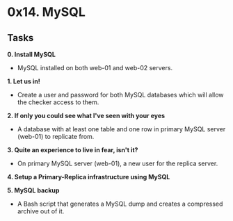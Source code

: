 # 0x14. MySQL

## Tasks

**0. Install MySQL**
* MySQL installed on both web-01 and web-02 servers.

**1. Let us in!**
* Create a user and password for both MySQL databases which will allow the checker access to them.

**2. If only you could see what I've seen with your eyes**
* A database with at least one table and one row in primary MySQL server (web-01) to replicate from.

**3. Quite an experience to live in fear, isn't it?**
* On primary MySQL server (web-01), a new user for the replica server.

**4. Setup a Primary-Replica infrastructure using MySQL**

**5. MySQL backup**
* A Bash script that generates a MySQL dump and creates a compressed archive out of it.
